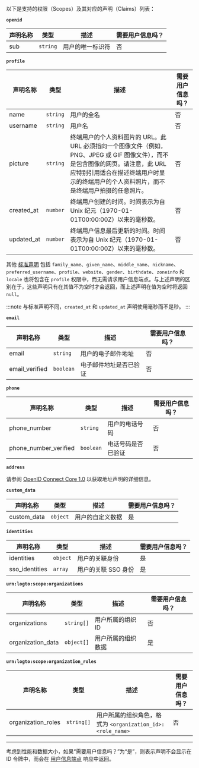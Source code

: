 以下是支持的权限（Scopes）及其对应的声明（Claims）列表：

**`openid`**

| 声明名称 | 类型     | 描述             | 需要用户信息吗？ |
| -------- | -------- | ---------------- | ---------------- |
| sub      | `string` | 用户的唯一标识符 | 否               |

**`profile`**

| 声明名称   | 类型     | 描述                                                                                                                                                                                                                          | 需要用户信息吗？ |
| ---------- | -------- | ----------------------------------------------------------------------------------------------------------------------------------------------------------------------------------------------------------------------------- | ---------------- |
| name       | `string` | 用户的全名                                                                                                                                                                                                                    | 否               |
| username   | `string` | 用户名                                                                                                                                                                                                                        | 否               |
| picture    | `string` | 终端用户的个人资料图片的 URL。此 URL 必须指向一个图像文件（例如，PNG、JPEG 或 GIF 图像文件），而不是包含图像的网页。请注意，此 URL 应特别引用适合在描述终端用户时显示的终端用户的个人资料照片，而不是终端用户拍摄的任意照片。 | 否               |
| created_at | `number` | 终端用户创建的时间。时间表示为自 Unix 纪元（1970-01-01T00:00:00Z）以来的毫秒数。                                                                                                                                              | 否               |
| updated_at | `number` | 终端用户信息最后更新的时间。时间表示为自 Unix 纪元（1970-01-01T00:00:00Z）以来的毫秒数。                                                                                                                                      | 否               |

其他 [标准声明](https://openid.net/specs/openid-connect-core-1_0.html#StandardClaims) 包括 `family_name`、`given_name`、`middle_name`、`nickname`、`preferred_username`、`profile`、`website`、`gender`、`birthdate`、`zoneinfo` 和 `locale` 也将包含在 `profile` 权限中，而无需请求用户信息端点。与上述声明的区别在于，这些声明只有在其值不为空时才会返回，而上述声明在值为空时将返回 `null`。

:::note
与标准声明不同，`created_at` 和 `updated_at` 声明使用毫秒而不是秒。
:::

**`email`**

| 声明名称       | 类型      | 描述                   | 需要用户信息吗？ |
| -------------- | --------- | ---------------------- | ---------------- |
| email          | `string`  | 用户的电子邮件地址     | 否               |
| email_verified | `boolean` | 电子邮件地址是否已验证 | 否               |

**`phone`**

| 声明名称              | 类型      | 描述               | 需要用户信息吗？ |
| --------------------- | --------- | ------------------ | ---------------- |
| phone_number          | `string`  | 用户的电话号码     | 否               |
| phone_number_verified | `boolean` | 电话号码是否已验证 | 否               |

**`address`**

请参阅 [OpenID Connect Core 1.0](https://openid.net/specs/openid-connect-core-1_0.html#AddressClaim) 以获取地址声明的详细信息。

**`custom_data`**

| 声明名称    | 类型     | 描述             | 需要用户信息吗？ |
| ----------- | -------- | ---------------- | ---------------- |
| custom_data | `object` | 用户的自定义数据 | 是               |

**`identities`**

| 声明名称       | 类型     | 描述                | 需要用户信息吗？ |
| -------------- | -------- | ------------------- | ---------------- |
| identities     | `object` | 用户的关联身份      | 是               |
| sso_identities | `array`  | 用户的关联 SSO 身份 | 是               |

**`urn:logto:scope:organizations`**

| 声明名称          | 类型       | 描述               | 需要用户信息吗？ |
| ----------------- | ---------- | ------------------ | ---------------- |
| organizations     | `string[]` | 用户所属的组织 ID  | 否               |
| organization_data | `object[]` | 用户所属的组织数据 | 是               |

**`urn:logto:scope:organization_roles`**

| 声明名称           | 类型       | 描述                                                       | 需要用户信息吗？ |
| ------------------ | ---------- | ---------------------------------------------------------- | ---------------- |
| organization_roles | `string[]` | 用户所属的组织角色，格式为 `<organization_id>:<role_name>` | 否               |

---

考虑到性能和数据大小，如果“需要用户信息吗？”为“是”，则表示声明不会显示在 ID 令牌中，而会在 [用户信息端点](https://openid.net/specs/openid-connect-core-1_0.html#UserInfo) 响应中返回。
